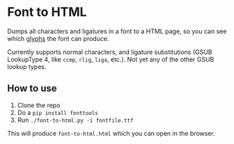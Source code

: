 # Font to HTML

Dumps all characters and ligatures in a font to a HTML page, so you can see which [glyphs](https://en.wikipedia.org/wiki/Glyph) the font can produce.

Currently supports normal characters, and ligature substitutions (GSUB LookupType 4, like `ccmp`, `rlig`, `liga`, etc.). Not yet any of the other GSUB lookup types.

## How to use

1. Clone the repo
2. Do a `pip install fonttools`
3. Run `./font-to-html.py -i fontfile.ttf`

This will produce `font-to-html.html` which you can open in the browser.